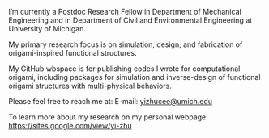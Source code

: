 I’m currently a Postdoc Research Fellow in Department of Mechanical Engineering and in Department of Civil and Environmental Engineering at University of Michigan. 

My primary research focus is on simulation, design, and fabrication of origami-inspired functional structures. 

My GitHub wbspace is for publishing codes I wrote for computational origami, including packages for simulation and inverse-design of functional origami structures with multi-physical behaviors.

Please feel free to reach me at:
E-mail: yizhucee@umich.edu

To learn more about my research on my personal webpage:
https://sites.google.com/view/yi-zhu

